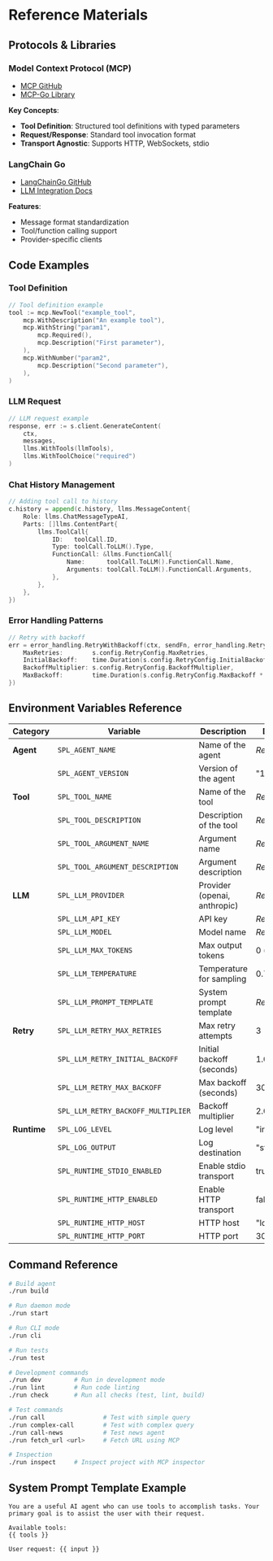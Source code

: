# Reference Materials

## Protocols & Libraries

### Model Context Protocol (MCP)
- [MCP GitHub](https://github.com/machine-cognition-protocol/machine-cognition-protocol)
- [MCP-Go Library](https://github.com/mark3labs/mcp-go)

**Key Concepts**:
- **Tool Definition**: Structured tool definitions with typed parameters
- **Request/Response**: Standard tool invocation format
- **Transport Agnostic**: Supports HTTP, WebSockets, stdio

### LangChain Go
- [LangChainGo GitHub](https://github.com/tmc/langchaingo)
- [LLM Integration Docs](https://pkg.go.dev/github.com/tmc/langchaingo/llms)

**Features**:
- Message format standardization
- Tool/function calling support
- Provider-specific clients

## Code Examples

### Tool Definition
```go
// Tool definition example
tool := mcp.NewTool("example_tool",
    mcp.WithDescription("An example tool"),
    mcp.WithString("param1",
        mcp.Required(),
        mcp.Description("First parameter"),
    ),
    mcp.WithNumber("param2",
        mcp.Description("Second parameter"),
    ),
)
```

### LLM Request
```go
// LLM request example
response, err := s.client.GenerateContent(
    ctx,
    messages,
    llms.WithTools(llmTools),
    llms.WithToolChoice("required")
)
```

### Chat History Management
```go
// Adding tool call to history
c.history = append(c.history, llms.MessageContent{
    Role: llms.ChatMessageTypeAI,
    Parts: []llms.ContentPart{
        llms.ToolCall{
            ID:   toolCall.ID,
            Type: toolCall.ToLLM().Type,
            FunctionCall: &llms.FunctionCall{
                Name:      toolCall.ToLLM().FunctionCall.Name,
                Arguments: toolCall.ToLLM().FunctionCall.Arguments,
            },
        },
    },
})
```

### Error Handling Patterns
```go
// Retry with backoff
err = error_handling.RetryWithBackoff(ctx, sendFn, error_handling.RetryConfig{
    MaxRetries:        s.config.RetryConfig.MaxRetries,
    InitialBackoff:    time.Duration(s.config.RetryConfig.InitialBackoff * float64(time.Second)),
    BackoffMultiplier: s.config.RetryConfig.BackoffMultiplier,
    MaxBackoff:        time.Duration(s.config.RetryConfig.MaxBackoff * float64(time.Second)),
})
```

## Environment Variables Reference

| Category | Variable | Description | Default |
|----------|----------|-------------|---------|
| **Agent** | `SPL_AGENT_NAME` | Name of the agent | *Required* |
| | `SPL_AGENT_VERSION` | Version of the agent | "1.0.0" |
| **Tool** | `SPL_TOOL_NAME` | Name of the tool | *Required* |
| | `SPL_TOOL_DESCRIPTION` | Description of the tool | *Required* |
| | `SPL_TOOL_ARGUMENT_NAME` | Argument name | *Required* |
| | `SPL_TOOL_ARGUMENT_DESCRIPTION` | Argument description | *Required* |
| **LLM** | `SPL_LLM_PROVIDER` | Provider (openai, anthropic) | *Required* |
| | `SPL_LLM_API_KEY` | API key | *Required* |
| | `SPL_LLM_MODEL` | Model name | *Required* |
| | `SPL_LLM_MAX_TOKENS` | Max output tokens | 0 (no limit) |
| | `SPL_LLM_TEMPERATURE` | Temperature for sampling | 0.7 |
| | `SPL_LLM_PROMPT_TEMPLATE` | System prompt template | *Required* |
| **Retry** | `SPL_LLM_RETRY_MAX_RETRIES` | Max retry attempts | 3 |
| | `SPL_LLM_RETRY_INITIAL_BACKOFF` | Initial backoff (seconds) | 1.0 |
| | `SPL_LLM_RETRY_MAX_BACKOFF` | Max backoff (seconds) | 30.0 |
| | `SPL_LLM_RETRY_BACKOFF_MULTIPLIER` | Backoff multiplier | 2.0 |
| **Runtime** | `SPL_LOG_LEVEL` | Log level | "info" |
| | `SPL_LOG_OUTPUT` | Log destination | "stderr" |
| | `SPL_RUNTIME_STDIO_ENABLED` | Enable stdio transport | true |
| | `SPL_RUNTIME_HTTP_ENABLED` | Enable HTTP transport | false |
| | `SPL_RUNTIME_HTTP_HOST` | HTTP host | "localhost" |
| | `SPL_RUNTIME_HTTP_PORT` | HTTP port | 3000 |

## Command Reference

```bash
# Build agent
./run build

# Run daemon mode
./run start

# Run CLI mode
./run cli

# Run tests
./run test

# Development commands
./run dev         # Run in development mode
./run lint        # Run code linting
./run check       # Run all checks (test, lint, build)

# Test commands
./run call                # Test with simple query
./run complex-call        # Test with complex query
./run call-news           # Test news agent
./run fetch_url <url>     # Fetch URL using MCP

# Inspection
./run inspect     # Inspect project with MCP inspector
```

## System Prompt Template Example
```
You are a useful AI agent who can use tools to accomplish tasks. Your primary goal is to assist the user with their request.

Available tools:
{{ tools }}

User request: {{ input }}
```
